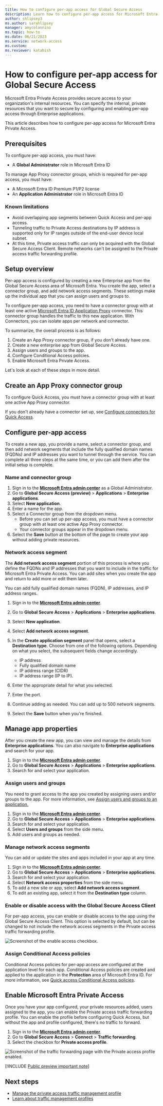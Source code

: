 ```yaml
---
title: How to configure per-app access for Global Secure Access
description: Learn how to configure per-app access for Microsoft Entra Private Access.
author: shlipsey3
ms.author: sarahlipsey
manager: amycolannino
ms.topic: how-to
ms.date: 06/21/2023
ms.service: network-access
ms.custom: 
ms.reviewer: katabish
---
```

# How to configure per-app access for Global Secure Access

Microsoft Entra Private Access provides secure access to your organization's internal resources. You can specify the internal, private resources that you want to secure by configuring and enabling per-app access through Enterprise applications. 

This article describes how to configure per-app access for Microsoft Entra Private Access.

## Prerequisites

To configure per-app access, you must have:

- A **Global Administrator** role in Microsoft Entra ID

To manage App Proxy connector groups, which is required for per-app access, you must have:

- A Microsoft Entra ID Premium P1/P2 license
- An **Application Administrator** role in Microsoft Entra ID

### Known limitations

- Avoid overlapping app segments between Quick Access and per-app access.
- Tunneling traffic to Private Access destinations by IP address is supported only for IP ranges outside of the end-user device local subnet.
- At this time, Private access traffic can only be acquired with the Global Secure Access Client. Remote networks can't be assigned to the Private access traffic forwarding profile.

## Setup overview

Per-app access is configured by creating a new Enterprise app from the Global Secure Access area of Microsoft Entra. You create the app, select a connector group, and add network access segments. These settings make up the individual app that you can assign users and groups to.

To configure per-app access, you need to have a connector group with at least one active [Microsoft Entra ID Application Proxy](../active-directory/app-proxy/application-proxy.md) connector. This connector group handles the traffic to this new application. With Connectors, you can isolate apps per network and connector.

To summarize, the overall process is as follows:

1. Create an App Proxy connector group, if you don't already have one.
1. Create a new enterprise app from Global Secure Access.
1. Assign users and groups to the app.
1. Configure Conditional Access policies.
1. Enable Microsoft Entra Private Access.

Let's look at each of these steps in more detail.

## Create an App Proxy connector group

To configure Quick Access, you must have a connector group with at least one active App Proxy connector.

If you don't already have a connector set up, see [Configure connectors for Quick Access](how-to-configure-quick-access.md).

## Configure per-app access

To create a new app, you provide a name, select a connector group, and then add network segments that include the fully qualified domain names (FQDNs) and IP addresses you want to tunnel through the service. You can complete all three steps at the same time, or you can add them after the initial setup is complete. 

### Name and connector group

1. Sign in to the **[Microsoft Entra admin center](https://entra.microsoft.com)** as a Global Administrator. 
1. Go to **Global Secure Access (preview)** > **Applications** > **Enterprise applications**.
1. Select **New application**.
1. Enter a name for the app.
1. Select a Connector group from the dropdown menu.    
    - Before you can set up per-app access, you must have a connector group with at least one active App Proxy connector.
    - Your connector groups appear in the dropdown menu.
1. Select the **Save** button at the bottom of the page to create your app without adding private resources.

### Network access segment

The **Add network access segment** portion of this process is where you define the FQDNs and IP addresses that you want to include in the traffic for Microsoft Entra Private Access. You can add sites when you create the app and return to add more or edit them later.

You can add fully qualified domain names (FQDN), IP addresses, and IP address ranges.

1. Sign in to the **[Microsoft Entra admin center](https://entra.microsoft.com)**.
1. Go to **Global Secure Access** > **Applications** > **Enterprise applications**.
1. Select **New application**.
1. Select **Add network access segment**.
1. In the **Create application segment** panel that opens, select a **Destination type**. Choose from one of the following options. Depending on what you select, the subsequent fields change accordingly.
    - IP address
    - Fully qualified domain name
    - IP address range (CIDR)
    - IP address range (IP to IP). 
1. Enter the appropriate detail for what you selected.
1. Enter the port. 

1. Continue adding as needed. You can add up to 500 network segments.

1. Select the **Save** button when you're finished.

## Manage app properties

After you create the new app, you can view and manage the details from **Enterprise applications**. You can also navigate to **Enterprise applications** and search for your app.

1. Sign in to the **[Microsoft Entra admin center](https://entra.microsoft.com)**.
1. Go to **Global Secure Access** > **Applications** > **Enterprise applications**.
1. Search for and select your application.

### Assign users and groups

You need to grant access to the app you created by assigning users and/or groups to the app. For more information, see [Assign users and groups to an application.](../active-directory/manage-apps/assign-user-or-group-access-portal.md)

1. Sign in to the **[Microsoft Entra admin center](https://entra.microsoft.com)**.
1. Go to **Global Secure Access** > **Applications** > **Enterprise applications**.
1. Search for and select your application.
1. Select **Users and groups** from the side menu.
1. Add users and groups as needed.

### Manage network access segments

You can add or update the sites and apps included in your app at any time.

1. Sign in to the **[Microsoft Entra admin center](https://entra.microsoft.com)**.
1. Go to **Global Secure Access** > **Applications** > **Enterprise applications**.
1. Search for and select your application.
1. Select **Network access properties** from the side menu.
1. To add a new site or app, select **Add  network access segment**.
1. To edit an existing app, select it from the **Destination type** column.

### Enable or disable access with the Global Secure Access Client

For per-app access, you can enable or disable access to the app using the Global Secure Access Client. This option is selected by default, but can be changed to not include the network access segments in the Private access traffic forwarding profile. 

![Screenshot of the enable access checkbox.](media/how-to-configure-per-app-access/per-app-access-enable-checkbox.png)

### Assign Conditional Access policies

Conditional Access policies for per-app access are configured at the application level for each app. Conditional Access policies are created and applied to the application in the **Protection** area of Microsoft Entra ID. For more information, see [Quick access Conditional Access policies](how-to-configure-quick-access.md#link-conditional-access-policies).

## Enable Microsoft Entra Private Access

Once you have your app configured, your private resources added, users assigned to the app, you can enable the Private access traffic forwarding profile. You can enable the profile before configuring Quick Access, but without the app and profile configured, there's no traffic to forward.

1. Sign in to the **[Microsoft Entra admin center](https://entra.microsoft.com)**.
1. Go to **Global Secure Access** > **Connect** > **Traffic forwarding**.
1. Select the checkbox for **Private access profile**.

![Screenshot of the traffic forwarding page with the Private access profile enabled.](media/how-to-configure-per-app-access/private-access-traffic-profile.png)

[!INCLUDE [Public preview important note](./includes/public-preview-important-note.md)]

## Next steps

- [Manage the private access traffic management profile](how-to-manage-private-access-profile.md)
- [Learn about traffic management profiles](concept-traffic-forwarding.md)
